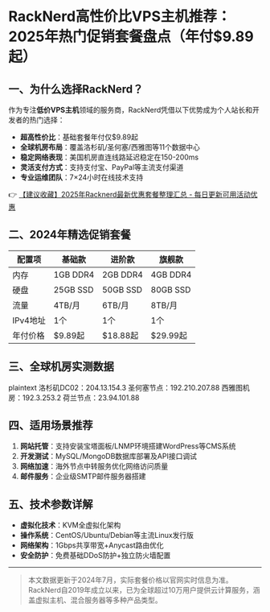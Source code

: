 # RackNerd高性价比VPS主机推荐：2025年热门促销套餐盘点（年付$9.89起）

## 一、为什么选择RackNerd？
作为专注**低价VPS主机**领域的服务商，RackNerd凭借以下优势成为个人站长和开发者的热门选择：
- **超高性价比**：基础套餐年付仅$9.89起
- **全球机房布局**：覆盖洛杉矶/圣何塞/西雅图等11个数据中心
- **稳定网络表现**：美国机房直连线路延迟稳定在150-200ms
- **灵活支付方式**：支持支付宝、PayPal等主流支付渠道
- **专业运维团队**：7×24小时在线技术支持

👉 [【建议收藏】2025年Racknerd最新优惠套餐整理汇总 - 每日更新可用活动优惠](https://bit.ly/Rack_Nerd)

## 二、2024年精选促销套餐
| 配置项         | 基础款       | 进阶款       | 旗舰款       |
|----------------|--------------|--------------|--------------|
| 内存           | 1GB DDR4     | 2GB DDR4     | 4GB DDR4     |
| 硬盘           | 25GB SSD     | 50GB SSD     | 80GB SSD     |
| 流量           | 4TB/月       | 6TB/月       | 8TB/月       |
| IPv4地址        | 1个          | 1个          | 1个          |
| 年付价格        | $9.89起      | $18.88起     | $29.99起     |

## 三、全球机房实测数据
plaintext
洛杉矶DC02：204.13.154.3
圣何塞节点：192.210.207.88
西雅图机房：192.3.253.2
荷兰节点：23.94.101.88

## 四、适用场景推荐
1. **网站托管**：支持安装宝塔面板/LNMP环境搭建WordPress等CMS系统
2. **开发测试**：MySQL/MongoDB数据库部署及API接口调试
3. **网络加速**：海外节点中转服务优化网络访问质量
4. **邮件服务**：企业级SMTP邮件服务器搭建

## 五、技术参数详解
- **虚拟化技术**：KVM全虚拟化架构
- **操作系统**：CentOS/Ubuntu/Debian等主流Linux发行版
- **网络架构**：1Gbps共享带宽+Anycast路由优化
- **安全防护**：免费基础DDoS防护+独立防火墙配置

---

> 本文数据更新于2024年7月，实际套餐价格以官网实时信息为准。RackNerd自2019年成立以来，已为全球超过10万用户提供云计算服务，涵盖虚拟主机、混合服务器等多种产品类型。